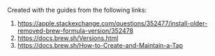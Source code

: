 Created with the guides from the following links:

1. https://apple.stackexchange.com/questions/352477/install-older-removed-brew-formula-version/352478
2. https://docs.brew.sh/Versions.html
3. https://docs.brew.sh/How-to-Create-and-Maintain-a-Tap
